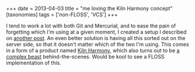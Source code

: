 +++
date = 2013-04-03
title = "me loving the Kiln Harmony concept"
[taxonomies]
tags = ['non-FLOSS', 'VCS']
+++

I tend to work a lot with both Git and Mercurial, and to ease the pain
of forgetting which I'm using at a given moment, I created a setup I
described on [another post]. An even better solution is having all this
sorted out on the server side, so that it doesn't matter which of the
two I'm using. This comes in a form of a product named [Kiln Harmony],
which also turns out to be [a complex beast] behind-the-scenes. Would be
kool to see a FLOSS implementation of this.

  [another post]: @/easing-switching-between-git-and-mercurial.md
  [Kiln Harmony]: http://blog.fogcreek.com/announcing-kiln-harmony-the-future-of-dvcs/
  [a complex beast]: https://news.ycombinator.com/item?id=5363085
